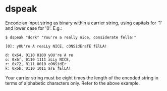 # dspeak
Encode an input string as binary within a carrier string, using capitals for '1' and lower case for '0'. E.g.:

```
$ dspeak "dork" "You're a really nice, considerate fella!"
  
[0]: yOU're A reaLLy NICE, cONSidEraTE fElLA!

d: 0x64, 0110 0100 yOU're A re
o: 0x6f, 0110 1111 aLLy NICE,
r: 0x72, 0111 0010 cONSidEr
k: 0x6b, 0110 1011 aTE fElLA!
```

Your carrier string must be eight times the length of the encoded string in terms of alphabetic characters only. Refer to the above example.
